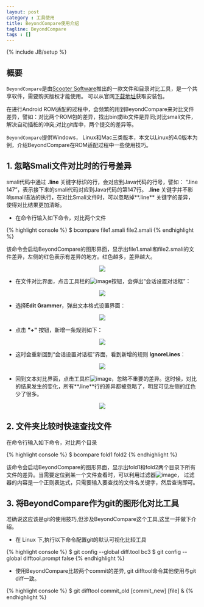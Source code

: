 ```yaml
---
layout: post
category : 工具使用
title: BeyondCompare使用介绍
tagline: BeyondCompare
tags : []
---
```

{% include JB/setup %}

## 概要

`BeyondCompare`是由[Scooter Software](http://www.scootersoftware.com/)推出的一款文件和目录对比工具，是一个共享软件，需要购买版权才能使用。
可以从官网[下载地址](http://www.scootersoftware.com/download.php)获取安装包。

在进行Android ROM适配的过程中，会频繁的用到BeyondCompare来对比文件差异，譬如：对比两个ROM包的差异，找出bin或lib文件是异同;对比smali文件，解决自动插桩的冲突;对比git库中，两个提交的差异等。

`BeyondCompare`提供Windows， Linux和Mac三类版本，本文以Linux的4.0版本为例，介绍BeyondCompare在ROM适配过程中一些使用技巧。

## 1. 忽略Smali文件对比时的行号差异

smali代码中通过 **.line** 关键字标识的行，会对应到Java代码的行号，譬如： “.line 147”，表示接下来的smali代码对应到Java代码的第147行。 **.line** 关键字并不影响smali语法的执行，在对比Smali文件时，可以忽略掉**.line** 关键字的差异，使得对比结果更加清晰。

- 在命令行输入如下命令，对比两个文件

{% highlight console %}
$ bcompare file1.smali file2.smali
{% endhighlight %}

该命令会启动BeyondCompare的图形界面，显示出file1.smali和file2.smali的文件差异，左侧的红色表示有差异的地方。红色越多，差异越大。

<div align="center"><img src="/assets/images/BeyondCompare/1-withlines.png"/></div>

- 在文件对比界面，点击工具栏的![image](/assets/images/BeyondCompare/2-rules-button.png)按钮，会弹出“会话设置对话框”：

<div align="center"><img src="/assets/images/BeyondCompare/3-SessionSettings-Importance.png"/></div>

- 选择**Edit Grammer**，弹出文本格式设置界面：

<div align="center"><img src="/assets/images/BeyondCompare/4-TextFormat.png"/></div>

- 点击 **"+"** 按钮，新增一条规则如下：

<div align="center"><img src="/assets/images/BeyondCompare/5-IgnoreLines-Grammer.png"/></div>

- 这时会重新回到“会话设置对话框”界面，看到新增的规则 **IgnoreLines**：

<div align="center"><img src="/assets/images/BeyondCompare/6-SessionSettings.png"/></div>

- 回到文本对比界面，点击工具栏![image](/assets/images/BeyondCompare/7-minor-button.png)，忽略不重要的差异。这时候，对比的结果发生的变化，所有**.line**行的差异都被忽略了，明显可见左侧的红色少了很多。

<div align="center"><img src="/assets/images/BeyondCompare/8-withoutlines.png"/></div>


## 2. 文件夹比较时快速查找文件

在命令行输入如下命令，对比两个目录

{% highlight console %}
$ bcompare fold1 fold2
{% endhighlight %}

该命令会启动BeyondCompare的图形界面，显示出fold1和fold2两个目录下所有文件的差异。当需要定位到某一个文件查看时，可以利用过滤器![image](/assets/images/BeyondCompare/9-filters.png)，
过滤器的内容是一个正则表达式，只需要输入要查找的文件名关键字，然后查询即可。

## 3. 将BeyondCompare作为git的图形化对比工具

准确说这应该是git的使用技巧,但涉及BeyondCompare这个工具,这里一并做下介绍。

- 在 Linux 下,执行以下命令配置git的默认可视化比较工具

{% highlight console %}
$ git config --global diff.tool bc3
$ git config --global difftool.prompt false
{% endhighlight %}

- 使用BeyondCompare比较两个commit的差异, git difftool命令其他使用与git diff一致。

{% highlight console %}
$ git difftool commit_old [commit_new] [file] &
{% endhighlight %}

